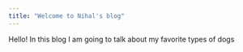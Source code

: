 ```yaml
---
title: "Welcome to Nihal's blog"
---
```


Hello! In this blog I am going to talk about my favorite types of dogs

